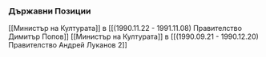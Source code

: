 ### Държавни Позиции
[[Министър на Културата]] в [[(1990.11.22 - 1991.11.08) Правителство Димитър Попов]]
[[Министър на Културата]] в [[(1990.09.21 - 1990.12.20) Правителство Андрей Луканов 2]]